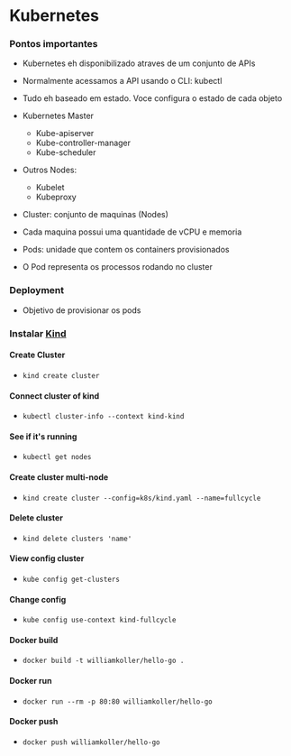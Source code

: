 # Kubernetes

### Pontos importantes

- Kubernetes eh disponibilizado atraves de um conjunto de APIs
- Normalmente acessamos a API usando o CLI: kubectl
- Tudo eh baseado em estado. Voce configura o estado de cada objeto
- Kubernetes Master
  - Kube-apiserver
  - Kube-controller-manager
  - Kube-scheduler
- Outros Nodes:

  - Kubelet
  - Kubeproxy

- Cluster: conjunto de maquinas (Nodes)
- Cada maquina possui uma quantidade de vCPU e memoria
- Pods: unidade que contem os containers provisionados
- O Pod representa os processos rodando no cluster

### Deployment

- Objetivo de provisionar os pods

### Instalar [Kind](https://kind.sigs.k8s.io/)

#### Create Cluster

- `kind create cluster`

#### Connect cluster of kind

- `kubectl cluster-info --context kind-kind`

#### See if it's running

- `kubectl get nodes`

#### Create cluster multi-node

- `kind create cluster --config=k8s/kind.yaml --name=fullcycle`

#### Delete cluster

- `kind delete clusters 'name'`

#### View config cluster

- `kube config get-clusters`

#### Change config

- `kube config use-context kind-fullcycle`

#### Docker build

- `docker build -t williamkoller/hello-go .`

#### Docker run

- `docker run --rm -p 80:80 williamkoller/hello-go`

#### Docker push

- `docker push williamkoller/hello-go`
